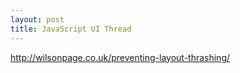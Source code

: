 ```yaml
---
layout: post
title: JavaScript UI Thread
---
```

http://wilsonpage.co.uk/preventing-layout-thrashing/
